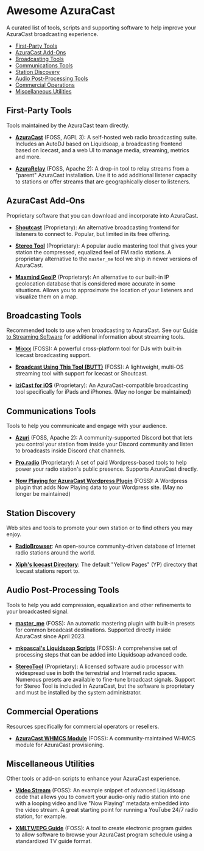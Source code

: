 # Awesome AzuraCast
A curated list of tools, scripts and supporting software to help improve your AzuraCast broadcasting experience.

- [First-Party Tools](#first-party-tools)
- [AzuraCast Add-Ons](#azuracast-add-ons)
- [Broadcasting Tools](#broadcasting-tools)
- [Communications Tools](#communications-tools)
- [Station Discovery](#station-discovery)
- [Audio Post-Processing Tools](#audio-post-processing-tools)
- [Commercial Operations](#commercial-operations)
- [Miscellaneous Utilities](#miscellaneous-utilities)

## First-Party Tools
Tools maintained by the AzuraCast team directly.

- **[AzuraCast](https://github.com/AzuraCast/AzuraCast)** (FOSS, AGPL 3): A self-hosted web radio broadcasting suite. Includes an AutoDJ based on Liquidsoap, a broadcasting frontend based on Icecast, and a web UI to manage media, streaming, metrics and more.

- **[AzuraRelay](https://github.com/AzuraCast/AzuraRelay)** (FOSS, Apache 2): A drop-in tool to relay streams from a "parent" AzuraCast installation. Use it to add additional listener capacity to stations or offer streams that are geographically closer to listeners.

## AzuraCast Add-Ons
Proprietary software that you can download and incorporate into AzuraCast.

- **[Shoutcast](https://radiomanager.shoutcast.com/RMO/user/your-plan/your-plan)** (Proprietary): An alternative broadcasting frontend for listeners to connect to. Popular, but limited in its free offering.

- **[Stereo Tool](https://www.thimeo.com/stereo-tool/download/)** (Proprietary): A popular audio mastering tool that gives your station the compressed, equalized feel of FM radio stations. A proprietary alternative to the `master_me` tool we ship in newer versions of AzuraCast.

- **[Maxmind GeoIP](https://www.maxmind.com/en/geoip2-country-database)** (Proprietary): An alternative to our built-in IP geolocation database that is considered more accurate in some situations. Allows you to approximate the location of your listeners and visualize them on a map.

## Broadcasting Tools
Recommended tools to use when broadcasting to AzuraCast. See our [Guide to Streaming Software](https://docs.azuracast.com/en/user-guide/streaming-software) for additional information about streaming tools.

- **[Mixxx](https://www.mixxx.org/)** (FOSS): A powerful cross-platform tool for DJs with built-in Icecast broadcasting support.

- **[Broadcast Using This Tool (BUTT)](https://danielnoethen.de/butt/)** (FOSS): A lightweight, multi-OS streaming tool with support for Icecast or Shoutcast.

- **[iziCast for iOS](https://apps.apple.com/us/app/izicast/id1462571191)** (Proprietary): An AzuraCast-compatible broadcasting tool specifically for iPads and iPhones. (May no longer be maintained)

## Communications Tools
Tools to help you communicate and engage with your audience.

- **[Azuri](https://github.com/TwixGamer00/azuri)** (FOSS, Apache 2): A community-supported Discord bot that lets you control your station from inside your Discord community and listen to broadcasts inside Discord chat channels.

- **[Pro.radio](https://pro.radio/)** (Proprietary): A set of paid Wordpress-based tools to help power your radio station's public presence. Supports AzuraCast directly.

- **[Now Playing for AzuraCast Wordpress Plugin](https://wordpress.org/plugins/now-playing-widget-fuer-azuracast-stationen/)** (FOSS): A Wordpress plugin that adds Now Playing data to your Wordpress site. (May no longer be maintained)

## Station Discovery
Web sites and tools to promote your own station or to find others you may enjoy.

- **[RadioBrowser](https://www.radio-browser.info/owners)**: An open-source community-driven database of Internet radio stations around the world.

- **[Xiph's Icecast Directory](http://dir.xiph.org/)**: The default "Yellow Pages" (YP) directory that Icecast stations report to.

## Audio Post-Processing Tools
Tools to help you add compression, equalization and other refinements to your broadcasted signal.

- **[master_me](https://github.com/trummerschlunk/master_me)** (FOSS): An automatic mastering plugin with built-in presets for common broadcast destinations. Supported directly inside AzuraCast since April 2023.

- **[mkpascal's Liquidsoap Scripts](https://github.com/mkpascal/mk_liquidsoap_processing)** (FOSS): A comprehensive set of processing steps that can be added into Liquidsoap advanced code.

- **[StereoTool](https://www.thimeo.com/stereo-tool/)** (Proprietary): A licensed software audio processor with widespread use in both the terrestrial and Internet radio spaces. Numerous presets are available to fine-tune broadcast signals. Support for Stereo Tool is included in AzuraCast, but the software is proprietary and must be installed by the system administrator.

## Commercial Operations
Resources specifically for commercial operators or resellers.

- **[AzuraCast WHMCS Module](https://git.tidynode.co.uk/AndyRixon/azuracast-whmcs-module)** (FOSS): A community-maintained WHMCS module for AzuraCast provisioning.

## Miscellaneous Utilities
Other tools or add-on scripts to enhance your AzuraCast experience.

- **[Video Stream](https://gist.github.com/BusterNeece/5dbfb4dbc1846055c9ab07a7c685899c)** (FOSS): An example snippet of advanced Liquidsoap code that allows you to convert your audio-only radio station into one with a looping video and live "Now Playing" metadata embedded into the video stream. A great starting point for running a YouTube 24/7 radio station, for example.

- **[XMLTV/EPG Guide](https://github.com/Moonbase59/azuracast_xmltv)** (FOSS): A tool to create electronic program guides to allow software to browse your AzuraCast program schedule using a standardized TV guide format.
